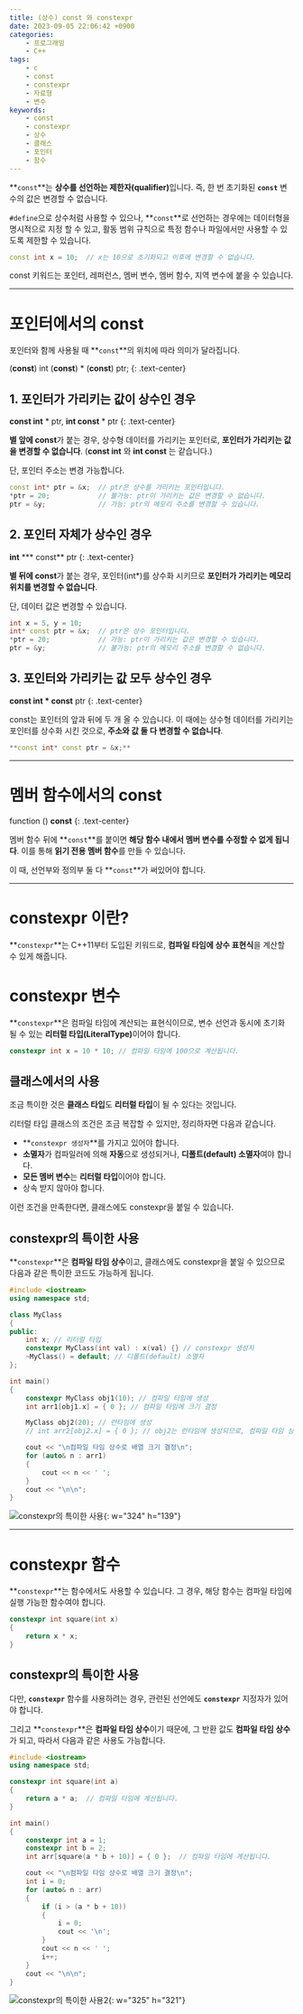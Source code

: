 ```yaml
---
title: (상수) const 와 constexpr
date: 2023-09-05 22:06:42 +0900
categories:
    - 프로그래밍
    - C++
tags:
    - c
    - const
    - constexpr
    - 자료형
    - 변수
keywords:
    - const
    - constexpr
    - 상수
    - 클래스
    - 포인터
    - 함수
---
```


**`const`**는 <span class="font_highlight">**상수를 선언하는 제한자(qualifier)**</span>입니다. 즉, 한 번 초기화된 **`const`** 변수의 값은 변경할 수 없습니다.

`#define`으로 상수처럼 사용할 수 있으나, **`const`**로 선언하는 경우에는 데이터형을 명시적으로 지정 할 수 있고, 활동 범위 규칙으로 특정 함수나 파일에서만 사용할 수 있도록 제한할 수 있습니다.

```cpp
const int x = 10;  // x는 10으로 초기화되고 이후에 변경할 수 없습니다.
```

const 키워드는 포인터, 레퍼런스, 멤버 변수, 멤버 함수, 지역 변수에 붙을 수 있습니다.

---

# 포인터에서의 const

포인터와 함께 사용될 때 **`const`**의 위치에 따라 의미가 달라집니다.

<span>(<span class="important">**const**</span>) int (<span class="important">**const**</span>) * (<span class="important">**const**</span>) ptr;</span>
{: .text-center}


## 1. **포인터가 가리키는 값이 상수인 경우**

<span class="important">**const int**</span> * ptr, <span class="important">**int const**</span> * ptr
{: .text-center}

**별 앞에 const**가 붙는 경우, 상수형 데이터를 가리키는 포인터로, <span class="font_highlight">**포인터가 가리키는 값을 변경할 수 없습니다**</span>. <span class="small">(**const int** 와 **int const** 는 같습니다.)</span>

<span class="important">단, 포인터 주소는 변경 가능합니다.</span>

```cpp
const int* ptr = &x;  // ptr은 상수를 가리키는 포인터입니다.
*ptr = 20;            // 불가능: ptr이 가리키는 값은 변경할 수 없습니다.
ptr = &y;             // 가능: ptr의 메모리 주소를 변경할 수 있습니다.
```

## 2. **포인터 자체가 상수인 경우**

**int** <span class="important">*** const**</span> ptr
{: .text-center}

**별 뒤에 const**가 붙는 경우, 포인터(int*)를 상수화 시키므로 <span class="font_highlight">**포인터가 가리키는 메모리 위치를 변경할 수 없습니다**</span>.

<span class="important">단, 데이터 값은 변경할 수 있습니다.</span>

```cpp
int x = 5, y = 10;
int* const ptr = &x;  // ptr은 상수 포인터입니다.
*ptr = 20;            // 가능: ptr이 가리키는 값은 변경할 수 있습니다.
ptr = &y;             // 불가능: ptr의 메모리 주소를 변경할 수 없습니다.
```

## 3. 포인터와 가리키는 값 모두 상수인 경우

<span class="important">**const int * const**</span> ptr
{: .text-center}

const는 포인터의 앞과 뒤에 두 개 올 수 있습니다. 이 때에는 상수형 데이터를 가리키는 포인터를 상수화 시킨 것으로, <span class="font_highlight">**주소와 값 둘 다 변경할 수 없습니다**</span>.

```cpp
**const int* const ptr = &x;**
```

---

# 멤버 함수에서의 const

function () <span class="important">**const**</span>
{: .text-center}

멤버 함수 뒤에 **`const`**를 붙이면 <span class="font_highlight">**해당 함수 내에서 멤버 변수를 수정할 수 없게 됩니다**</span>. 이를 통해 **읽기 전용 멤버 함수**를 만들 수 있습니다. 

이 때, 선언부와 정의부 둘 다 **`const`**가 써있어야 합니다.

---

# constexpr 이란?

**`constexpr`**는 C++11부터 도입된 키워드로, <span class="font_highlight">**컴파일 타임에 상수 표현식**</span>을 계산할 수 있게 해줍니다.

# constexpr 변수

**`constexpr`**은 컴파일 타임에 계산되는 표현식이므로, 변수 선언과 동시에 초기화 될 수 있는 <span class="important">**리터럴 타입(LiteralType)**</span>이어야 합니다.

```cpp
constexpr int x = 10 * 10; // 컴파일 타임에 100으로 계산됩니다.
```

## 클래스에서의 사용

조금 특이한 것은 **클래스 타입**도 **리터럴 타입**이 될 수 있다는 것입니다.

리터럴 타입 클래스의 조건은 조금 복잡할 수 있지만, 정리하자면 다음과 같습니다.

- **`constexpr 생성자`**를 가지고 있어야 합니다.
- **소멸자**가 컴파일러에 의해 **자동**으로 생성되거나, **디폴트(default) 소멸자**여야 합니다.
- **모든 멤버 변수**는 **리터럴 타입**이어야 합니다.
- 상속 받지 않아야 합니다.

이런 조건을 만족한다면, 클래스에도 constexpr을 붙일 수 있습니다.

## constexpr의 특이한 사용

**`constexpr`**은 **컴파일 타임 상수**이고, 클래스에도 constexpr을 붙일 수 있으므로 다음과 같은 특이한 코드도 가능하게 됩니다.

```cpp
#include <iostream>
using namespace std;

class MyClass
{
public:
	int x; // 리터럴 타입
	constexpr MyClass(int val) : x(val) {} // constexpr 생성자
	~MyClass() = default; // 디폴트(default) 소멸자
};

int main()
{
	constexpr MyClass obj1(10); // 컴파일 타임에 생성
	int arr1[obj1.x] = { 0 }; // 컴파일 타임에 크기 결정

	MyClass obj2(20); // 런타임에 생성
	// int arr2[obj2.x] = { 0 }; // obj2는 런타임에 생성되므로, 컴파일 타임 상수로 사용할 수 없습니다.

	cout << "\n컴파일 타임 상수로 배열 크기 결정\n";
	for (auto& n : arr1)
	{
		cout << n << ' ';
	}
	cout << "\n\n";
}
```

![constexpr의 특이한 사용](https://drive.google.com/uc?export=view&id=19tW8XNgfJewhVp-cIXruD3tlpU3f4RgN&usp=drive_fs){: w="324" h="139"}

---

# constexpr 함수

**`constexpr`**는 함수에서도 사용할 수 있습니다. 그 경우, 해당 함수는 컴파일 타임에 실행 가능한 함수여야 합니다.

```cpp
constexpr int square(int x)
{
    return x * x;
}
```

## constexpr의 특이한 사용

다만, **`constexpr`** 함수를 사용하려는 경우, 관련된 선언에도 **`constexpr`** 지정자가 있어야 합니다.

그리고 **`constexpr`**은 **컴파일 타임 상수**이기 때문에, 그 반환 값도 **컴파일 타임 상수**가 되고, 따라서 다음과 같은 사용도 가능합니다.

```cpp
#include <iostream>
using namespace std;

constexpr int square(int a)
{
	return a * a;  // 컴파일 타임에 계산됩니다.
}

int main()
{
	constexpr int a = 1;
	constexpr int b = 2;
	int arr[square(a * b + 10)] = { 0 };  // 컴파일 타임에 계산됩니다.

	cout << "\n컴파일 타임 상수로 배열 크기 결정\n";
	int i = 0;
	for (auto& n : arr)
	{
		if (i > (a * b + 10))
		{
			i = 0;
			cout << '\n';
		}
		cout << n << ' ';
		i++;
	}
	cout << "\n\n";
}
```

![constexpr의 특이한 사용2](https://drive.google.com/uc?export=view&id=19uuvrLF8XhnPRR3qDfKt4Exm3M2li4Ap&usp=drive_fs){: w="325" h="321"}